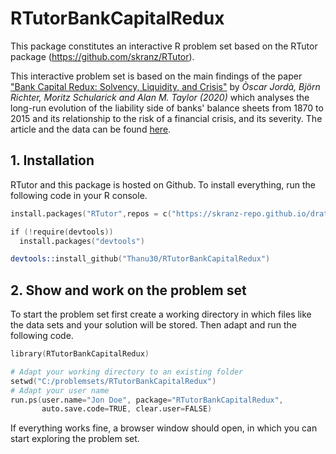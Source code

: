 # RTutorBankCapitalRedux

This package constitutes an interactive R problem set based on the RTutor package (https://github.com/skranz/RTutor). 

This interactive problem set is based on the main findings of the paper ["Bank Capital Redux: Solvency, Liquidity, and Crisis"](https://academic.oup.com/restud/article-abstract/88/1/260/5889963?redirectedFrom=fulltext&login=false) by *Òscar Jordà, Björn Richter, Moritz Schularick and Alan M. Taylor (2020)* which analyses the long-run evolution of the liability side of banks' balance sheets from 1870 to 2015 and its relationship to the risk of a financial crisis, and its severity. The article and the data can be found [here](https://academic.oup.com/restud/article-abstract/88/1/260/5889963?redirectedFrom=fulltext&login=false).

## 1. Installation

RTutor and this package is hosted on Github. To install everything, run the following code in your R console.
```s
install.packages("RTutor",repos = c("https://skranz-repo.github.io/drat/",getOption("repos")))

if (!require(devtools))
  install.packages("devtools")

devtools::install_github("Thanu30/RTutorBankCapitalRedux")
```

## 2. Show and work on the problem set
To start the problem set first create a working directory in which files like the data sets and your solution will be stored. Then adapt and run the following code.
```s
library(RTutorBankCapitalRedux)

# Adapt your working directory to an existing folder
setwd("C:/problemsets/RTutorBankCapitalRedux")
# Adapt your user name
run.ps(user.name="Jon Doe", package="RTutorBankCapitalRedux",
       auto.save.code=TRUE, clear.user=FALSE)
```
If everything works fine, a browser window should open, in which you can start exploring the problem set.
